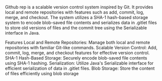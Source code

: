 
Github rep is a scalable version control system inspired by Git. It provides local and remote repositories with features such as add, commit, log, merge, and checkout. The system utilizes a SHA-1 hash-based storage system to encode blob-saved file contents and serializes data in .gitlet files to store old versions of files and the commit tree using the Serializable interface in Java.

Features
Local and Remote Repositories: Manage both local and remote repositories with familiar Git-like commands.
Scalable Version Control: Add, commit, log, merge, and checkout features for effective version control.
SHA-1 Hash-Based Storage: Securely encode blob-saved file contents using SHA-1 hashing.
Serialization: Utilize Java's Serializable interface for efficient serialization of data in .gitlet files.
Blob Storage: Store the content of files efficiently using blob storage
